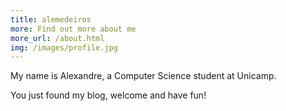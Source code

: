 ```yaml
---
title: alemedeiros
more: Find out more about me
more_url: /about.html
img: /images/profile.jpg
---
```


My name is Alexandre, a Computer Science student at Unicamp.

You just found my blog, welcome and have fun!
